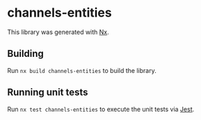 # channels-entities

This library was generated with [Nx](https://nx.dev).

## Building

Run `nx build channels-entities` to build the library.

## Running unit tests

Run `nx test channels-entities` to execute the unit tests via [Jest](https://jestjs.io).
